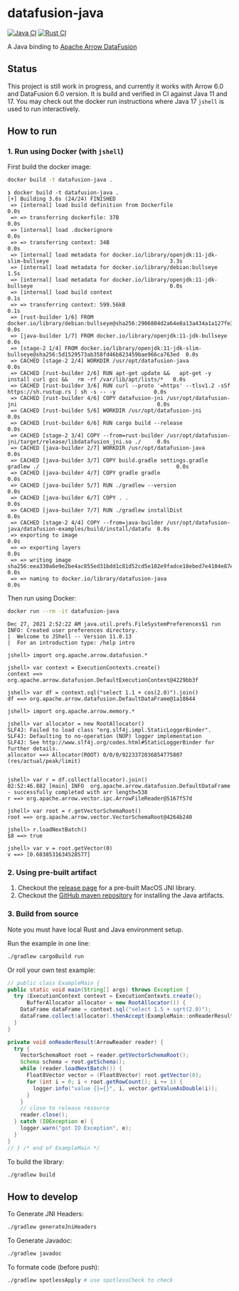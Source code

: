 # datafusion-java

[![Java CI](https://github.com/datafusion-contrib/datafusion-java/actions/workflows/java.yml/badge.svg)](https://github.com/datafusion-contrib/datafusion-java/actions/workflows/java.yml) [![Rust CI](https://github.com/datafusion-contrib/datafusion-java/actions/workflows/rust.yml/badge.svg)](https://github.com/datafusion-contrib/datafusion-java/actions/workflows/rust.yml)

A Java binding to [Apache Arrow DataFusion][1]

## Status

This project is still work in progress, and currently it works with Arrow 6.0 and DataFusion 6.0 version.
It is build and verified in CI against Java 11 and 17. You may check out the docker run instructions
where Java 17 `jshell` is used to run interactively.

## How to run

### 1. Run using Docker (with `jshell`)

First build the docker image:

```bash
docker build -t datafusion-java .
```

```text
❯ docker build -t datafusion-java .
[+] Building 3.6s (24/24) FINISHED
 => [internal] load build definition from Dockerfile                                                                 0.0s
 => => transferring dockerfile: 37B                                                                                  0.0s
 => [internal] load .dockerignore                                                                                    0.0s
 => => transferring context: 34B                                                                                     0.0s
 => [internal] load metadata for docker.io/library/openjdk:11-jdk-slim-bullseye                                      3.3s
 => [internal] load metadata for docker.io/library/debian:bullseye                                                   1.5s
 => [internal] load metadata for docker.io/library/openjdk:11-jdk-bullseye                                           0.0s
 => [internal] load build context                                                                                    0.1s
 => => transferring context: 599.56kB                                                                                0.1s
 => [rust-builder 1/6] FROM docker.io/library/debian:bullseye@sha256:2906804d2a64e8a13a434a1a127fe3f6a28bf7cf3696be  0.0s
 => [java-builder 1/7] FROM docker.io/library/openjdk:11-jdk-bullseye                                                0.0s
 => [stage-2 1/4] FROM docker.io/library/openjdk:11-jdk-slim-bullseye@sha256:5d1529573ab358fd46b823459bae966ca763ed  0.0s
 => CACHED [stage-2 2/4] WORKDIR /usr/opt/datafusion-java                                                            0.0s
 => CACHED [rust-builder 2/6] RUN apt-get update &&   apt-get -y install curl gcc &&   rm -rf /var/lib/apt/lists/*   0.0s
 => CACHED [rust-builder 3/6] RUN curl --proto '=https' --tlsv1.2 -sSf https://sh.rustup.rs | sh -s -- -y            0.0s
 => CACHED [rust-builder 4/6] COPY datafusion-jni /usr/opt/datafusion-jni                                            0.0s
 => CACHED [rust-builder 5/6] WORKDIR /usr/opt/datafusion-jni                                                        0.0s
 => CACHED [rust-builder 6/6] RUN cargo build --release                                                              0.0s
 => CACHED [stage-2 3/4] COPY --from=rust-builder /usr/opt/datafusion-jni/target/release/libdatafusion_jni.so ./     0.0s
 => CACHED [java-builder 2/7] WORKDIR /usr/opt/datafusion-java                                                       0.0s
 => CACHED [java-builder 3/7] COPY build.gradle settings.gradle gradlew ./                                           0.0s
 => CACHED [java-builder 4/7] COPY gradle gradle                                                                     0.0s
 => CACHED [java-builder 5/7] RUN ./gradlew --version                                                                0.0s
 => CACHED [java-builder 6/7] COPY . .                                                                               0.0s
 => CACHED [java-builder 7/7] RUN ./gradlew installDist                                                              0.0s
 => CACHED [stage-2 4/4] COPY --from=java-builder /usr/opt/datafusion-java/datafusion-examples/build/install/datafu  0.0s
 => exporting to image                                                                                               0.0s
 => => exporting layers                                                                                              0.0s
 => => writing image sha256:eea330a6e9e2be4ac855ed31bdd1c81d52cd5e102e9fadce18ebed7e4104e87e                         0.0s
 => => naming to docker.io/library/datafusion-java                                                                   0.0s
```

Then run using Docker:

```bash
docker run --rm -it datafusion-java
```

```text
Dec 27, 2021 2:52:22 AM java.util.prefs.FileSystemPreferences$1 run
INFO: Created user preferences directory.
|  Welcome to JShell -- Version 11.0.13
|  For an introduction type: /help intro

jshell> import org.apache.arrow.datafusion.*

jshell> var context = ExecutionContexts.create()
context ==> org.apache.arrow.datafusion.DefaultExecutionContext@4229bb3f

jshell> var df = context.sql("select 1.1 + cos(2.0)").join()
df ==> org.apache.arrow.datafusion.DefaultDataFrame@1a18644

jshell> import org.apache.arrow.memory.*

jshell> var allocator = new RootAllocator()
SLF4J: Failed to load class "org.slf4j.impl.StaticLoggerBinder".
SLF4J: Defaulting to no-operation (NOP) logger implementation
SLF4J: See http://www.slf4j.org/codes.html#StaticLoggerBinder for further details.
allocator ==> Allocator(ROOT) 0/0/0/9223372036854775807 (res/actual/peak/limit)


jshell> var r = df.collect(allocator).join()
02:52:46.882 [main] INFO  org.apache.arrow.datafusion.DefaultDataFrame - successfully completed with arr length=538
r ==> org.apache.arrow.vector.ipc.ArrowFileReader@5167f57d

jshell> var root = r.getVectorSchemaRoot()
root ==> org.apache.arrow.vector.VectorSchemaRoot@4264b240

jshell> r.loadNextBatch()
$8 ==> true

jshell> var v = root.getVector(0)
v ==> [0.6838531634528577]
```

### 2. Using pre-built artifact

1. Checkout the [release page](https://github.com/datafusion-contrib/datafusion-java/releases) for a pre-built MacOS JNI library.
1. Checkout the [GitHub maven repository](https://github.com/datafusion-contrib/datafusion-java/packages/1047809) for installing the Java artifacts.

### 3. Build from source

Note you must have local Rust and Java environment setup.

Run the example in one line:

```bash
./gradlew cargoBuild run
```

Or roll your own test example:

```java
// public class ExampleMain {
public static void main(String[] args) throws Exception {
  try (ExecutionContext context = ExecutionContexts.create();
      BufferAllocator allocator = new RootAllocator()) {
    DataFrame dataFrame = context.sql("select 1.5 + sqrt(2.0)");
    dataFrame.collect(allocator).thenAccept(ExampleMain::onReaderResult);
  }
}

private void onReaderResult(ArrowReader reader) {
  try {
    VectorSchemaRoot root = reader.getVectorSchemaRoot();
    Schema schema = root.getSchema();
    while (reader.loadNextBatch()) {
      Float8Vector vector = (Float8Vector) root.getVector(0);
      for (int i = 0; i < root.getRowCount(); i += 1) {
        logger.info("value {}={}", i, vector.getValueAsDouble(i));
      }
    }
    // close to release resource
    reader.close();
  } catch (IOException e) {
    logger.warn("got IO Exception", e);
  }
}
// } /* end of ExampleMain */
```

To build the library:

```bash
./gradlew build
```

## How to develop

To Generate JNI Headers:

```bash
./gradlew generateJniHeaders
```

To Generate Javadoc:

```bash
./gradlew javadoc
```

To formate code (before push):

```bash
./gradlew spotlessApply # use spotlessCheck to check
```

[1]: https://github.com/apache/arrow-datafusion
